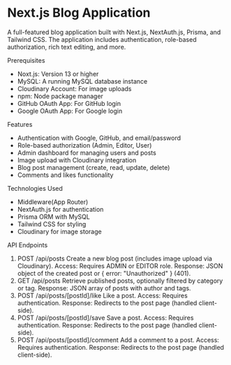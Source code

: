 # Next.js Blog Application

A full-featured blog application built with Next.js, NextAuth.js, Prisma, and Tailwind CSS. The application includes authentication, role-based authorization, rich text editing, and more.

Prerequisites

- Noxt.js: Version 13 or higher
- MySQL: A running MySQL database instance
- Cloudinary Account: For image uploads 
- npm: Node package manager
- GitHub OAuth App: For GitHub login
- Google OAuth App: For Google login


Features
- Authentication with Google, GitHub, and email/password
- Role-based authorization (Admin, Editor, User)
- Admin dashboard for managing users and posts
- Image upload with Cloudinary integration
- Blog post management (create, read, update, delete)
- Comments and likes functionality

Technologies Used
- Middleware(App Router)
- NextAuth.js for authentication
- Prisma ORM with MySQL
- Tailwind CSS for styling
- Cloudinary for image storage


API Endpoints
1. POST /api/posts
    Create a new blog post (includes image upload via Cloudinary).
    Access: Requires ADMIN or EDITOR role.
    Response: JSON object of the created post or { error: "Unauthorized" } (401).
2. GET /api/posts
    Retrieve published posts, optionally filtered by category or tag.
    Response: JSON array of posts with author and tags.
3. POST /api/posts/[postId]/like
    Like a post.
    Access: Requires authentication.
    Response: Redirects to the post page (handled client-side).
4. POST /api/posts/[postId]/save
    Save a post.
    Access: Requires authentication.
    Response: Redirects to the post page (handled client-side).
5. POST /api/posts/[postId]/comment
    Add a comment to a post.
    Access: Requires authentication.
    Response: Redirects to the post page (handled client-side).

